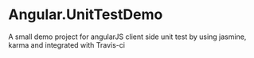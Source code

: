 Angular.UnitTestDemo
====================

A small demo project for angularJS client side unit test by using jasmine, karma and integrated with Travis-ci
